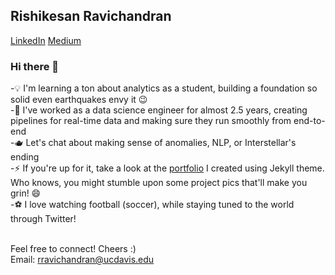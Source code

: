 ## Rishikesan Ravichandran

[LinkedIn](https://www.linkedin.com/in/rishikesanr/)     [Medium](https://medium.com/@rishikesanr)

### Hi there 👋<br>

<!--
**rishikesanr/rishikesanr** is a ✨ _special_ ✨ repository because its `README.md` (this file) appears on your GitHub profile.

Here are some ideas to get you started:

- 🔭 I’m currently working on ...
- 🌱 I’m currently learning ...
- 👯 I’m looking to collaborate on ...
- 🤔 I’m looking for help with ...
- 💬 Ask me about ...
- 📫 How to reach me: ...
- 😄 Pronouns: ...
- ⚡ Fun fact: ...
-->
-💡 I'm learning a ton about analytics as a student, building a foundation so solid even earthquakes envy it 😉<br>
-💼 I've worked as a data science engineer for almost 2.5 years, creating pipelines for real-time data and making sure they run smoothly from end-to-end <br>
-🫖 Let's chat about making sense of anomalies, NLP, or Interstellar's ending <br>
-⚡️ If you're up for it, take a look at the [portfolio](https://rishikesanr.github.io/portfolio/) I created using Jekyll theme. Who knows, you might stumble upon some project pics that'll make you grin! 😄<br>
-⚽ I love watching football (soccer), while staying tuned to the world through Twitter!<br><br>

Feel free to connect! Cheers :)<br>
Email: rravichandran@ucdavis.edu

